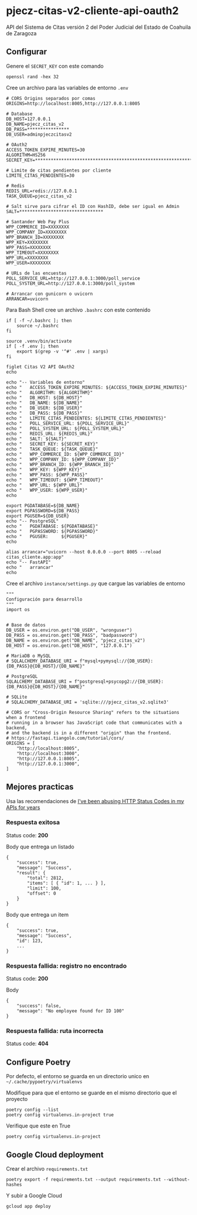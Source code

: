 # pjecz-citas-v2-cliente-api-oauth2

API del Sistema de Citas versión 2 del Poder Judicial del Estado de Coahuila de Zaragoza

## Configurar

Genere el `SECRET_KEY` con este comando

    openssl rand -hex 32

Cree un archivo para las variables de entorno `.env`

    # CORS Origins separados por comas
    ORIGINS=http://localhost:8005,http://127.0.0.1:8005

    # Database
    DB_HOST=127.0.0.1
    DB_NAME=pjecz_citas_v2
    DB_PASS=****************
    DB_USER=adminpjeczcitasv2

    # OAuth2
    ACCESS_TOKEN_EXPIRE_MINUTES=30
    ALGORITHM=HS256
    SECRET_KEY=****************************************************************

    # Limite de citas pendientes por cliente
    LIMITE_CITAS_PENDIENTES=30

    # Redis
    REDIS_URL=redis://127.0.0.1
    TASK_QUEUE=pjecz_citas_v2

    # Salt sirve para cifrar el ID con HashID, debe ser igual en Admin
    SALT=********************************

    # Santander Web Pay Plus
    WPP_COMMERCE_ID=XXXXXXXX
    WPP_COMPANY_ID=XXXXXXXX
    WPP_BRANCH_ID=XXXXXXXX
    WPP_KEY=XXXXXXXX
    WPP_PASS=XXXXXXXX
    WPP_TIMEOUT=XXXXXXXX
    WPP_URL=XXXXXXXX
    WPP_USER=XXXXXXXX

    # URLs de las encuestas
    POLL_SERVICE_URL=http://127.0.0.1:3000/poll_service
    POLL_SYSTEM_URL=http://127.0.0.1:3000/poll_system

    # Arrancar con gunicorn o uvicorn
    ARRANCAR=uvicorn

Para Bash Shell cree un archivo `.bashrc` con este contenido

    if [ -f ~/.bashrc ]; then
        source ~/.bashrc
    fi

    source .venv/bin/activate
    if [ -f .env ]; then
        export $(grep -v '^#' .env | xargs)
    fi

    figlet Citas V2 API OAuth2
    echo

    echo "-- Variables de entorno"
    echo "   ACCESS_TOKEN_EXPIRE_MINUTES: ${ACCESS_TOKEN_EXPIRE_MINUTES}"
    echo "   ALGORITHM: ${ALGORITHM}"
    echo "   DB_HOST: ${DB_HOST}"
    echo "   DB_NAME: ${DB_NAME}"
    echo "   DB_USER: ${DB_USER}"
    echo "   DB_PASS: ${DB_PASS}"
    echo "   LIMITE_CITAS_PENDIENTES: ${LIMITE_CITAS_PENDIENTES}"
    echo "   POLL_SERVICE_URL: ${POLL_SERVICE_URL}"
    echo "   POLL_SYSTEM_URL: ${POLL_SYSTEM_URL}"
    echo "   REDIS_URL: ${REDIS_URL}"
    echo "   SALT: ${SALT}"
    echo "   SECRET_KEY: ${SECRET_KEY}"
    echo "   TASK_QUEUE: ${TASK_QUEUE}"
    echo "   WPP_COMMERCE_ID: ${WPP_COMMERCE_ID}"
    echo "   WPP_COMPANY_ID: ${WPP_COMPANY_ID}"
    echo "   WPP_BRANCH_ID: ${WPP_BRANCH_ID}"
    echo "   WPP_KEY: ${WPP_KEY}"
    echo "   WPP_PASS: ${WPP_PASS}"
    echo "   WPP_TIMEOUT: ${WPP_TIMEOUT}"
    echo "   WPP_URL: ${WPP_URL}"
    echo "   WPP_USER: ${WPP_USER}"
    echo

    export PGDATABASE=${DB_NAME}
    export PGPASSWORD=${DB_PASS}
    export PGUSER=${DB_USER}
    echo "-- PostgreSQL"
    echo "   PGDATABASE: ${PGDATABASE}"
    echo "   PGPASSWORD: ${PGPASSWORD}"
    echo "   PGUSER:     ${PGUSER}"
    echo

    alias arrancar="uvicorn --host 0.0.0.0 --port 8005 --reload citas_cliente.app:app"
    echo "-- FastAPI"
    echo "   arrancar"
    echo

Cree el archivo `instance/settings.py` que cargue las variables de entorno

    """
    Configuración para desarrollo
    """
    import os


    # Base de datos
    DB_USER = os.environ.get("DB_USER", "wronguser")
    DB_PASS = os.environ.get("DB_PASS", "badpassword")
    DB_NAME = os.environ.get("DB_NAME", "pjecz_citas_v2")
    DB_HOST = os.environ.get("DB_HOST", "127.0.0.1")

    # MariaDB o MySQL
    # SQLALCHEMY_DATABASE_URI = f"mysql+pymysql://{DB_USER}:{DB_PASS}@{DB_HOST}/{DB_NAME}"

    # PostgreSQL
    SQLALCHEMY_DATABASE_URI = f"postgresql+psycopg2://{DB_USER}:{DB_PASS}@{DB_HOST}/{DB_NAME}"

    # SQLite
    # SQLALCHEMY_DATABASE_URI = 'sqlite:///pjecz_citas_v2.sqlite3'

    # CORS or "Cross-Origin Resource Sharing" refers to the situations when a frontend
    # running in a browser has JavaScript code that communicates with a backend,
    # and the backend is in a different "origin" than the frontend.
    # https://fastapi.tiangolo.com/tutorial/cors/
    ORIGINS = [
        "http://localhost:8005",
        "http://localhost:3000",
        "http://127.0.0.1:8005",
        "http://127.0.0.1:3000",
    ]

## Mejores practicas

Usa las recomendaciones de [I've been abusing HTTP Status Codes in my APIs for years](https://blog.slimjim.xyz/posts/stop-using-http-codes/)

### Respuesta exitosa

Status code: **200**

Body que entrega un listado

    {
        "success": true,
        "message": "Success",
        "result": {
            "total": 2812,
            "items": [ { "id": 1, ... } ],
            "limit": 100,
            "offset": 0
        }
    }

Body que entrega un item

    {
        "success": true,
        "message": "Success",
        "id": 123,
        ...
    }

### Respuesta fallida: registro no encontrado

Status code: **200**

Body

    {
        "success": false,
        "message": "No employee found for ID 100"
    }

### Respuesta fallida: ruta incorrecta

Status code: **404**

## Configure Poetry

Por defecto, el entorno se guarda en un directorio unico en `~/.cache/pypoetry/virtualenvs`

Modifique para que el entorno se guarde en el mismo directorio que el proyecto

    poetry config --list
    poetry config virtualenvs.in-project true

Verifique que este en True

    poetry config virtualenvs.in-project

## Google Cloud deployment

Crear el archivo `requirements.txt`

    poetry export -f requirements.txt --output requirements.txt --without-hashes

Y subir a Google Cloud

    gcloud app deploy
